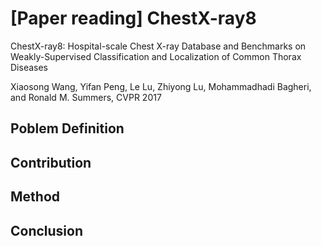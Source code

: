 # [Paper reading] ChestX-ray8
ChestX-ray8: Hospital-scale Chest X-ray Database and Benchmarks on Weakly-Supervised Classification and Localization of Common Thorax Diseases

Xiaosong Wang, Yifan Peng, Le Lu, Zhiyong Lu, Mohammadhadi Bagheri, and Ronald M. Summers, CVPR 2017

## Poblem Definition


## Contribution


## Method


## Conclusion

